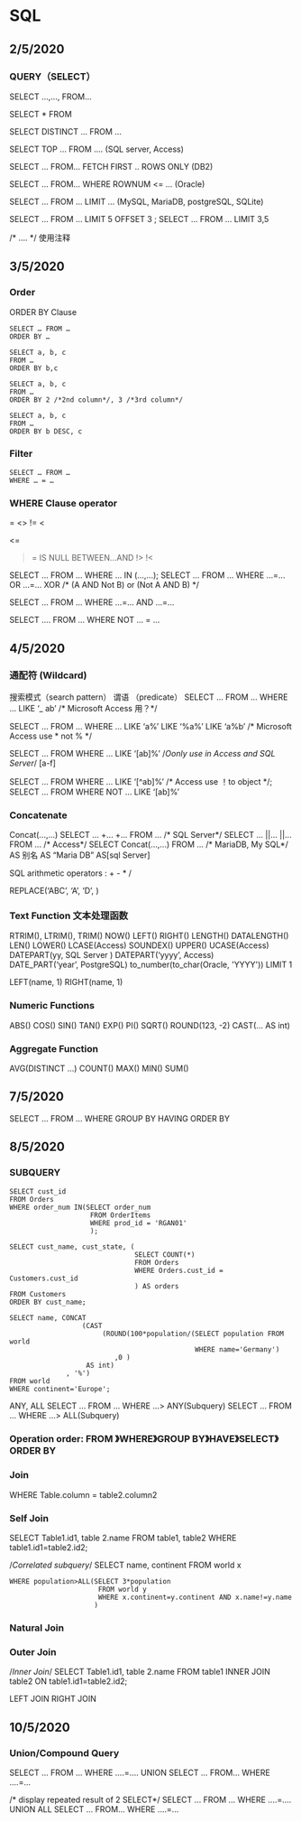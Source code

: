 # SQL
## 2/5/2020 
### QUERY（SELECT）
SELECT …,...,   FROM…

SELECT * FROM

SELECT DISTINCT … FROM …

SELECT TOP … FROM ....    (SQL server, Access)

SELECT … FROM… FETCH FIRST  .. ROWS ONLY (DB2)

SELECT … FROM… WHERE ROWNUM <= ...            (Oracle)

SELECT … FROM … LIMIT …                                      (MySQL, MariaDB, postgreSQL, SQLite)

SELECT … FROM … LIMIT 5 OFFSET 3    ;   SELECT … FROM … LIMIT 3,5
    
/*  ….   */   使用注释

## 3/5/2020 
### Order
ORDER BY Clause 
```
SELECT … FROM … 
ORDER BY …
```
```
SELECT a, b, c  
FROM … 
ORDER BY b,c
```
```
SELECT a, b, c 
FROM … 
ORDER BY 2 /*2nd column*/, 3 /*3rd column*/
```
```
SELECT a, b, c  
FROM … 
ORDER BY b DESC, c
```

### Filter
```
SELECT … FROM …
WHERE … = …
```

### WHERE Clause operator
=
<>
!=
<
>
<=
>=
IS NULL
BETWEEN...AND
!>     !<

SELECT … FROM …
WHERE … IN (...,...);
SELECT … FROM …
WHERE …=... OR …=...
            XOR       /* (A AND Not B) or (Not A AND B) */

SELECT … FROM …
WHERE …=... AND …=...

SELECT .... FROM …
WHERE NOT … = …

## 4/5/2020
### 通配符 (Wildcard)
搜索模式（search pattern）
谓语 （predicate）
SELECT … FROM …
WHERE … LIKE ‘_ ab’      /* Microsoft Access 用？*/

SELECT … FROM …
WHERE … LIKE ‘a%’    LIKE ‘%a%’   LIKE ‘a%b’     /* Microsoft Access  use *  not % */

SELECT … FROM
WHERE … LIKE ‘[ab]%’  /*Oonly use in Access and SQL Server*/
              [a-f]  

SELECT … FROM
WHERE … LIKE ‘[^ab]%’ /* Access use ！to object */;
SELECT … FROM
WHERE NOT … LIKE ‘[ab]%’ 

### Concatenate
Concat(...,...)
SELECT … +... +...  FROM ...  /* SQL Server*/
SELECT … ||... ||...  FROM ... /* Access*/
SELECT Concat(...,...)  FROM ...  /* MariaDB, My SQL*/
AS 别名 AS “Maria DB”    AS[sql Server] 

SQL  arithmetic operators :     + - * /

REPLACE(‘ABC’, ‘A’, ‘D’, )

### Text Function 文本处理函数
RTRIM(),      LTRIM(),      TRIM()
NOW()
LEFT()          RIGHT()
LENGTH()    DATALENGTH()  LEN()
LOWER()      LCASE(Access)
SOUNDEX()
UPPER()      UCASE(Access)
DATEPART(yy, SQL Server )        DATEPART(‘yyyy’, Access)      
DATE_PART(‘year’, PostgreSQL)        to_number(to_char(Oracle, 'YYYY'))
LIMIT 1 

LEFT(name, 1)    RIGHT(name, 1)

### Numeric Functions
ABS()       COS()     SIN()       TAN()       EXP()       PI()      SQRT()  ROUND(123, -2)  CAST(... AS int)

### Aggregate Function
AVG(DISTINCT ...)     COUNT()     MAX()      MIN()     SUM()       

## 7/5/2020
SELECT … FROM ...
WHERE
GROUP BY 
HAVING
ORDER BY

## 8/5/2020
### SUBQUERY
```
SELECT cust_id
FROM Orders
WHERE order_num IN(SELECT order_num
                    FROM OrderItems
                    WHERE prod_id = 'RGAN01'
                    );
```
```
SELECT cust_name, cust_state, (
                               SELECT COUNT(*)
                               FROM Orders
                               WHERE Orders.cust_id = Customers.cust_id
                               ) AS orders
FROM Customers
ORDER BY cust_name;
```
```
SELECT name, CONCAT
                  (CAST
                       (ROUND(100*population/(SELECT population FROM world 
                                              WHERE name='Germany')
                          ,0 )
                   AS int)
              , '%')
FROM world
WHERE continent='Europe';
```

ANY, ALL
SELECT … FROM … WHERE …> ANY(Subquery) 
SELECT … FROM … WHERE …> ALL(Subquery) 

### Operation order:    FROM 》WHERE》GROUP BY》HAVE》SELECT》ORDER BY

### Join
WHERE Table.column = table2.column2

### Self Join
SELECT Table1.id1, table 2.name
FROM table1, table2
WHERE table1.id1=table2.id2;

/*Correlated subquery*/
SELECT name, continent
FROM world x
```
WHERE population>ALL(SELECT 3*population 
                      FROM world y
                      WHERE x.continent=y.continent AND x.name!=y.name
                     )
 ```

### Natural Join

### Outer Join
/*Inner Join*/
SELECT Table1.id1, table 2.name
FROM table1 INNER JOIN table2
ON  table1.id1=table2.id2;

LEFT JOIN
RIGHT JOIN

## 10/5/2020
### Union/Compound Query
SELECT … FROM …
WHERE ….=....
UNION
SELECT … FROM…
WHERE ….=...

/* display repeated result of 2 SELECT*/
SELECT … FROM …
WHERE ….=....
UNION ALL
SELECT … FROM…
WHERE ….=...












